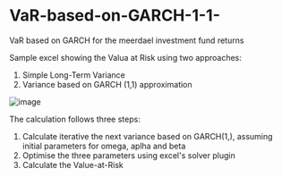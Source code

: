 # VaR-based-on-GARCH-1-1-
VaR based on GARCH for the meerdael investment fund returns

Sample excel showing the Valua at Risk using two approaches:

1. Simple Long-Term Variance
2. Variance based on GARCH (1,1) approximation

![image](https://user-images.githubusercontent.com/78446548/115545004-964e1280-a2a3-11eb-8d68-6cc24fe5c302.png)

The calculation follows three steps:

1. Calculate iterative the next variance based on GARCH(1,), assuming initial parameters for omega, aplha and beta
2. Optimise the three parameters using excel's solver plugin
3. Calculate the Value-at-Risk

